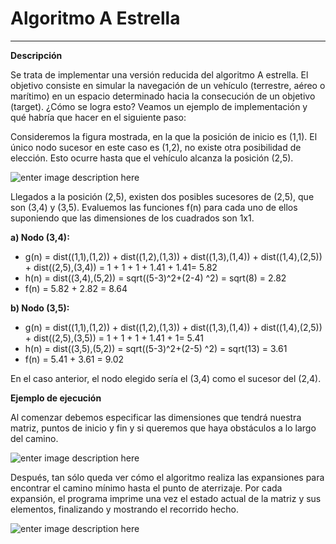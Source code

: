 <!--Creado por Jonathan Carrero -->

**Algoritmo A Estrella**
==============
----------

**Descripción**

Se trata de implementar una versión reducida del algoritmo A estrella. El objetivo consiste en simular la navegación de un vehículo (terrestre, aéreo o marítimo) en un espacio determinado hacia la consecución de un objetivo (target). ¿Cómo se logra esto? Veamos un ejemplo de implementación y qué habría que hacer en el siguiente paso:

Consideremos la figura mostrada, en la que la posición de inicio es (1,1). El único nodo sucesor en este caso es (1,2), no existe otra posibilidad de elección. Esto ocurre hasta que el vehículo alcanza la posición (2,5).

![enter image description here](https://github.com/Joncarre/Java-language/blob/master/Ingenier%C3%ADa%20del%20Conocimiento/images/IC1_1.png)

Llegados a la posición (2,5), existen dos posibles sucesores de (2,5), que son (3,4) y (3,5). Evaluemos las funciones f(n) para cada uno de ellos suponiendo que las dimensiones de los cuadrados son 1x1.

**a) Nodo (3,4):**
- g(n) = dist((1,1),(1,2)) + dist((1,2),(1,3)) + dist((1,3),(1,4)) + dist((1,4),(2,5)) + dist((2,5),(3,4)) = 1 + 1 + 1 + 1.41 + 1.41= 5.82
- h(n) = dist((3,4),(5,2)) = sqrt((5-3)^2+(2-4) ^2) = sqrt(8) = 2.82
- f(n) = 5.82 + 2.82 = 8.64

**b) Nodo (3,5):**
- g(n) = dist((1,1),(1,2)) + dist((1,2),(1,3)) + dist((1,3),(1,4)) + dist((1,4),(2,5)) + dist((2,5),(3,5)) = 1 + 1 + 1 + 1.41 + 1= 5.41
- h(n) = dist((3,5),(5,2)) = sqrt((5-3)^2+(2-5) ^2) = sqrt(13) = 3.61
- f(n) = 5.41 + 3.61 = 9.02

En el caso anterior, el nodo elegido sería el (3,4) como el sucesor del (2,4).

**Ejemplo de ejecución**

Al comenzar debemos especificar las dimensiones que tendrá nuestra matriz, puntos de inicio y fin y si queremos que haya obstáculos a lo largo del camino.

![enter image description here](https://github.com/Joncarre/Java-language/blob/master/Ingenier%C3%ADa%20del%20Conocimiento/images/IC1_1.png)

Después, tan sólo queda ver cómo el algoritmo realiza las expansiones para encontrar el camino mínimo hasta el punto de aterrizaje. Por cada expansión, el programa imprime una vez el estado actual de la matriz y sus elementos, finalizando y mostrando el recorrido hecho.

![enter image description here](https://github.com/Joncarre/Java-language/blob/master/Ingenier%C3%ADa%20del%20Conocimiento/images/IC1_1.png)
